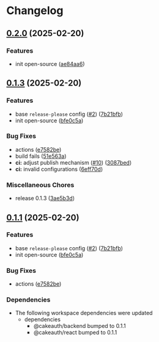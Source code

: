 # Changelog

## [0.2.0](https://github.com/cakeauth/js/compare/nextjs-app-v0.1.4...nextjs-app-v0.2.0) (2025-02-20)


### Features

* init open-source ([ae84aa6](https://github.com/cakeauth/js/commit/ae84aa66a472ac980722c974ef2e91c055edfc05))

## [0.1.3](https://github.com/cakeauth/js/compare/nextjs-app-v0.1.3...nextjs-app-v0.1.3) (2025-02-20)

### Features

- base `release-please` config ([#2](https://github.com/cakeauth/js/issues/2)) ([7b21bfb](https://github.com/cakeauth/js/commit/7b21bfbeecb19fcfcb4d625100fa23eab91b4ddc))
- init open-source ([bfe0c5a](https://github.com/cakeauth/js/commit/bfe0c5a781854d388fc452d1c72143bf165f3da6))

### Bug Fixes

- actions ([e7582be](https://github.com/cakeauth/js/commit/e7582be2504afa2d04ea2c5a0d433de1b7b8d358))
- build fails ([51e563a](https://github.com/cakeauth/js/commit/51e563a5e5942dad4846180feeefff87ee122a87))
- **ci:** adjust publish mechanism ([#10](https://github.com/cakeauth/js/issues/10)) ([3087bed](https://github.com/cakeauth/js/commit/3087bedc32161e61b38dbc01e0126cbfd4e83cdd))
- **ci:** invalid configurations ([6eff70d](https://github.com/cakeauth/js/commit/6eff70d9f36354cf80feb0853053df7790906231))

### Miscellaneous Chores

- release 0.1.3 ([3ae5b3d](https://github.com/cakeauth/js/commit/3ae5b3da946be1ae1b49f6457c5e2e80c1c3407a))

## [0.1.1](https://github.com/cakeauth/js/compare/nextjs-app-v0.1.0...nextjs-app@0.1.1) (2025-02-20)

### Features

- base `release-please` config ([#2](https://github.com/cakeauth/js/issues/2)) ([7b21bfb](https://github.com/cakeauth/js/commit/7b21bfbeecb19fcfcb4d625100fa23eab91b4ddc))
- init open-source ([bfe0c5a](https://github.com/cakeauth/js/commit/bfe0c5a781854d388fc452d1c72143bf165f3da6))

### Bug Fixes

- actions ([e7582be](https://github.com/cakeauth/js/commit/e7582be2504afa2d04ea2c5a0d433de1b7b8d358))

### Dependencies

- The following workspace dependencies were updated
  - dependencies
    - @cakeauth/backend bumped to 0.1.1
    - @cakeauth/react bumped to 0.1.1
